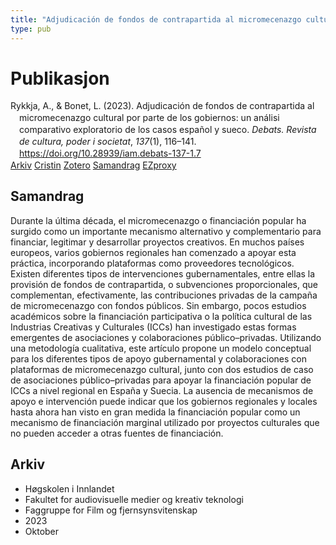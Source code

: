 ```yaml
---
title: "Adjudicación de fondos de contrapartida al micromecenazgo cultural por parte de los gobiernos: un análisi comparativo exploratorio de los casos español y sueco"
type: pub
---
```

<h1>Publikasjon</h1>
<article id="csl-bib-container-EGWTLYMJ" class="csl-bib-container">
  <div class="csl-bib-body" style="line-height: 1.35; padding-left: 1em; text-indent:-1em;">
  <div class="csl-entry">Rykkja, A., &amp; Bonet, L. (2023). Adjudicaci&#xF3;n de fondos de contrapartida al micromecenazgo cultural por parte de los gobiernos: un an&#xE1;lisi comparativo exploratorio de los casos espa&#xF1;ol y sueco. <i>Debats. Revista de cultura, poder i societat</i>, <i>137</i>(1), 116&#x2013;141. <a href="https://doi.org/10.28939/iam.debats-137-1.7">https://doi.org/10.28939/iam.debats-137-1.7</a></div>
</div>
  <div class="csl-bib-buttons">
    <a href="#taxonomy-article-EGWTLYMJ" class="csl-bib-button">Arkiv</a>
    <a href="https://app.cristin.no/results/show.jsf?id=2184217" alt="Cristin URL" class="csl-bib-button">Cristin</a>
    <a href="http://zotero.org/groups/5022929/items/EGWTLYMJ" alt="Zotero URL" class="csl-bib-button">Zotero</a>
    <a href="#abstract-article-EGWTLYMJ" class="csl-bib-button">Samandrag</a>
    <a href="http://ezproxy.inn.no/login?url=https://doi.org/10.28939/iam.debats-137-1.7" class="csl-bib-button">EZproxy</a>
  </div>
  <div id="csl-bib-meta-container-EGWTLYMJ"></div>
</article>
<div id="csl-bib-meta-EGWTLYMJ" class="csl-bib-meta">
  <article id="abstract-article-EGWTLYMJ" class="abstract-article">
    <h1>Samandrag</h1>
    Durante la última década, el micromecenazgo o financiación popular ha surgido como un importante mecanismo alternativo y complementario para financiar, legitimar y desarrollar proyectos creativos. En muchos países europeos, varios gobiernos regionales han comenzado a apoyar esta práctica, incorporando plataformas como proveedores tecnológicos. Existen diferentes tipos de intervenciones gubernamentales, entre ellas la provisión de fondos de contrapartida, o subvenciones proporcionales, que complementan, efectivamente, las contribuciones privadas de la campaña de micromecenazgo con fondos públicos. Sin embargo, pocos estudios académicos sobre la financiación participativa o la política cultural de las Industrias Creativas y Culturales (ICCs) han investigado estas formas emergentes de asociaciones y colaboraciones público–privadas. Utilizando una metodología cualitativa, este artículo propone un modelo conceptual para los diferentes tipos de apoyo gubernamental y colaboraciones con plataformas de micromecenazgo cultural, junto con dos estudios de caso de asociaciones público–privadas para apoyar la financiación popular de ICCs a nivel regional en España y Suecia. La ausencia de mecanismos de apoyo e intervención puede indicar que los gobiernos regionales y locales hasta ahora han visto en gran medida la financiación popular como un mecanismo de financiación marginal utilizado por proyectos culturales que no pueden acceder a otras fuentes de financiación.
  </article>
  <article id="taxonomy-article-EGWTLYMJ" class="taxonomy-article">
    <h1>Arkiv</h1>
    <ul>
      <li>Høgskolen i Innlandet</li>
      <li>Fakultet for audiovisuelle medier og kreativ teknologi</li>
      <li>Faggruppe for Film og fjernsynsvitenskap</li>
      <li>2023</li>
      <li>Oktober</li>
    </ul>
  </article>
</div>
